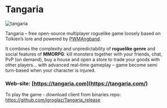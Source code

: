 # Tangaria

![tangaria](https://user-images.githubusercontent.com/39904162/132402842-cc9f7c45-ba39-4365-87da-d5889c6a4163.png)

Tangaria – free open-source multiplayer roguelike game loosely based on Tolkien’s lore and powered by [PWMAngband](https://github.com/draconisPW/PWMAngband).

It combines the complexity and unpredictability of **roguelike genre** and social features of **MMORPG**: kill monsters together with your friends, chat, PvP (on demand), buy a house and open a store to trade your goods with other players… with advanced real-time gameplay – game become semi turn-based when your character is injured.

### Web-site: [https://tangaria.com](https://tangaria.com/)



To play the game - download client from binaries repo: https://github.com/igroglaz/Tangaria_release
